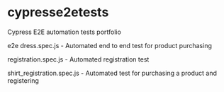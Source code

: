 # cypresse2etests
Cypress E2E automation tests portfolio

e2e dress.spec.js - Automated end to end test for product purchasing 

registration.spec.js - Automated registration test 

shirt_registration.spec.js - Automated test for purchasing a product and registering
